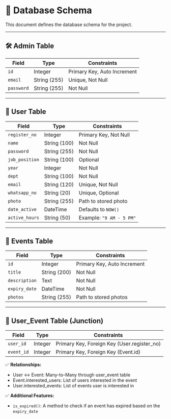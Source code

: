 # 📌 Database Schema

This document defines the database schema for the project.

---

## 🛠️ **Admin Table**

| Field      | Type         | Constraints                 |
| ---------- | ------------ | --------------------------- |
| `id`       | Integer      | Primary Key, Auto Increment |
| `email`    | String (255) | Unique, Not Null            |
| `password` | String (255) | Not Null                    |

---

## 👤 **User Table**

| Field          | Type         | Constraints                 |
| -------------- | ------------ | --------------------------- |
| `register_no`  | Integer      | Primary Key, Not Null       |
| `name`         | String (100) | Not Null                    |
| `password`     | String (255) | Not Null                    |
| `job_position` | String (100) | Optional                    |
| `year`         | Integer      | Not Null                    |
| `dept`         | String (100) | Not Null                    |
| `email`        | String (120) | Unique, Not Null            |
| `whatsapp_no`  | String (20)  | Unique, Optional            |
| `photo`        | String (255) | Path to stored photo        |
| `date_active`  | DateTime     | Defaults to `NOW()`         |
| `active_hours` | String (50)  | Example: `"9 AM - 5 PM"`    |

---

## 🎉 **Events Table**

| Field         | Type         | Constraints                 |
| ------------- | ------------ | --------------------------- |
| `id`          | Integer      | Primary Key, Auto Increment |
| `title`       | String (200) | Not Null                    |
| `description` | Text         | Not Null                    |
| `expiry_date` | DateTime     | Not Null                    |
| `photos`      | String (255) | Path to stored photos       |

---

## 🔗 **User_Event Table (Junction)**

| Field      | Type    | Constraints           |
| ---------- | ------- | -------------------- |
| `user_id`  | Integer | Primary Key, Foreign Key (User.register_no) |
| `event_id` | Integer | Primary Key, Foreign Key (Event.id) |

✅ **Relationships:**
- User ↔️ Event: Many-to-Many through user_event table
- Event.interested_users: List of users interested in the event
- User.interested_events: List of events user is interested in

✅ **Additional Features:**
- `is_expired()`: A method to check if an event has expired based on the `expiry_date`
